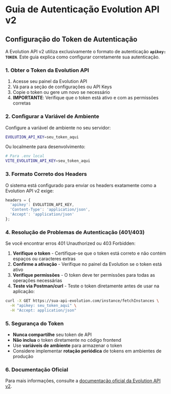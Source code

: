 # Guia de Autenticação Evolution API v2

## Configuração do Token de Autenticação

A Evolution API v2 utiliza exclusivamente o formato de autenticação **`apikey: TOKEN`**. Este guia explica como configurar corretamente sua autenticação.

### 1. Obter o Token da Evolution API

1. Acesse seu painel da Evolution API
2. Vá para a seção de configurações ou API Keys
3. Copie o token ou gere um novo se necessário
4. **IMPORTANTE**: Verifique que o token está ativo e com as permissões corretas

### 2. Configurar a Variável de Ambiente

Configure a variável de ambiente no seu servidor:

```bash
EVOLUTION_API_KEY=seu_token_aqui
```

Ou localmente para desenvolvimento:

```bash
# Para .env local
VITE_EVOLUTION_API_KEY=seu_token_aqui
```

### 3. Formato Correto dos Headers

O sistema está configurado para enviar os headers exatamente como a Evolution API v2 exige:

```javascript
headers = {
  'apikey': EVOLUTION_API_KEY,
  'Content-Type': 'application/json',
  'Accept': 'application/json'
};
```

### 4. Resolução de Problemas de Autenticação (401/403)

Se você encontrar erros 401 Unauthorized ou 403 Forbidden:

1. **Verifique o token** - Certifique-se que o token está correto e não contém espaços ou caracteres extras
2. **Confirme a ativação** - Verifique no painel da Evolution se o token está ativo
3. **Verifique permissões** - O token deve ter permissões para todas as operações necessárias
4. **Teste via Postman/curl** - Teste o token diretamente antes de usar na aplicação:

```bash
curl -X GET https://sua-api-evolution.com/instance/fetchInstances \
  -H "apikey: seu_token_aqui" \
  -H "Accept: application/json"
```

### 5. Segurança do Token

- **Nunca compartilhe** seu token de API
- **Não inclua** o token diretamente no código frontend
- Use **variáveis de ambiente** para armazenar o token
- Considere implementar **rotação periódica** de tokens em ambientes de produção

### 6. Documentação Oficial

Para mais informações, consulte a [documentação oficial da Evolution API v2](https://doc.evolution-api.com/v2/api-reference/get-information).